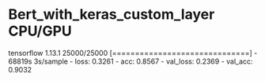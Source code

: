 # Bert_with_keras_custom_layer CPU/GPU
 tensorflow 1.13.1
 25000/25000 [==============================] - 68819s 3s/sample - loss: 0.3261 - acc: 0.8567 - val_loss: 0.2369 - val_acc: 0.9032


